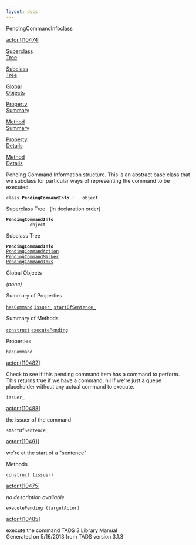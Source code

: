 ```yaml
---
layout: docs
---
```

<span class="title">PendingCommandInfo</span><span class="type">class</span>

[actor.t](../file/actor.t.html)\[[10474](../source/actor.t.html#10474)\]

[Superclass  
Tree](#_SuperClassTree_)

[Subclass  
Tree](#_SubClassTree_)

[Global  
Objects](#_ObjectSummary_)

[Property  
Summary](#_PropSummary_)

[Method  
Summary](#_MethodSummary_)

[Property  
Details](#_Properties_)

[Method  
Details](#_Methods_)



Pending Command Information structure. This is an abstract base class
that we subclass for particular ways of representing the command to be
executed.

`class `**`PendingCommandInfo`**` :   object`



<span id="_SuperClassTree_"></span>



<span class="hdln">Superclass Tree</span>   (in declaration order)



**`PendingCommandInfo`**  
`         object`  
<span id="_SubClassTree_"></span>



<span class="hdln">Subclass Tree</span>  



**`PendingCommandInfo`**  
[`PendingCommandAction`](../object/PendingCommandAction.html)  
[`PendingCommandMarker`](../object/PendingCommandMarker.html)  
[`PendingCommandToks`](../object/PendingCommandToks.html)  
<span id="_ObjectSummary_"></span>



<span class="hdln">Global Objects</span>  



*(none)* <span id="_PropSummary_"></span>



<span class="hdln">Summary of Properties</span>  



[`hasCommand`](#hasCommand) [`issuer_`](#issuer_) [`startOfSentence_`](#startOfSentence_)

<span id="_MethodSummary_"></span>



<span class="hdln">Summary of Methods</span>  



[`construct`](#construct) [`executePending`](#executePending)

<span id="_Properties_"></span>



<span class="hdln">Properties</span>  



<span id="hasCommand"></span>

`hasCommand`

[actor.t](../file/actor.t.html)\[[10482](../source/actor.t.html#10482)\]



Check to see if this pending command item has a command to perform. This
returns true if we have a command, nil if we're just a queue placeholder
without any actual command to execute.



<span id="issuer_"></span>

`issuer_`

[actor.t](../file/actor.t.html)\[[10488](../source/actor.t.html#10488)\]



the issuer of the command



<span id="startOfSentence_"></span>

`startOfSentence_`

[actor.t](../file/actor.t.html)\[[10491](../source/actor.t.html#10491)\]



we're at the start of a "sentence"



<span id="_Methods_"></span>



<span class="hdln">Methods</span>  



<span id="construct"></span>

`construct (issuer)`

[actor.t](../file/actor.t.html)\[[10475](../source/actor.t.html#10475)\]



*no description available*



<span id="executePending"></span>

`executePending (targetActor)`

[actor.t](../file/actor.t.html)\[[10485](../source/actor.t.html#10485)\]



execute the command
TADS 3 Library Manual  
Generated on 5/16/2013 from TADS version 3.1.3


